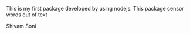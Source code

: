 This is my first package developed by using nodejs.
This package censor words out of text

Shivam Soni
